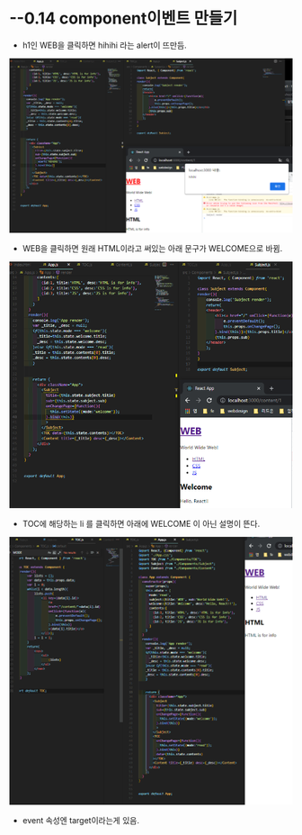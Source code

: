 # --0.14 component이벤트 만들기

* h1인 WEB을 클릭하면 hihihi 라는 alert이 뜨만듬.

![](../../.gitbook/assets/image%20%2854%29.png)

* WEB을 클릭하면 원래 HTML이라고 써있는 아래 문구가 WELCOME으로 바뀜.

![](../../.gitbook/assets/image%20%2888%29.png)



* TOC에 해당하는 li 를 클릭하면 아래에 WELCOME 이 아닌 설명이 뜬다.

![](../../.gitbook/assets/image%20%2823%29.png)

* event 속성엔 target이라는게 있음. 

